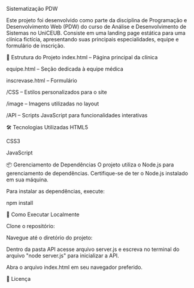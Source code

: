 Sistematização PDW

Este projeto foi desenvolvido como parte da disciplina de Programação e Desenvolvimento Web (PDW) do curso de Análise e Desenvolvimento de Sistemas no UniCEUB. Consiste em uma landing page estática para uma clínica fictícia, apresentando suas principais especialidades, equipe e formulário de inscrição.​

📁 Estrutura do Projeto index.html – Página principal da clínica​

equipe.html – Seção dedicada à equipe médica​

inscrevase.html – Formulário

/CSS – Estilos personalizados para o site​

/image – Imagens utilizadas no layout​

/API – Scripts JavaScript para funcionalidades interativas​

🛠️ Tecnologias Utilizadas HTML5​

CSS3​

JavaScript​

📦 Gerenciamento de Dependências O projeto utiliza o Node.js para gerenciamento de dependências. Certifique-se de ter o Node.js instalado em sua máquina.​

Para instalar as dependências, execute:

npm install

🚀 Como Executar Localmente

Clone o repositório:

Navegue até o diretório do projeto:​

Dentro da pasta API acesse arquivo server.js e escreva no terminal do arquivo "node server.js" para inicializar a API.

Abra o arquivo index.html em seu navegador preferido.​

📄 Licença